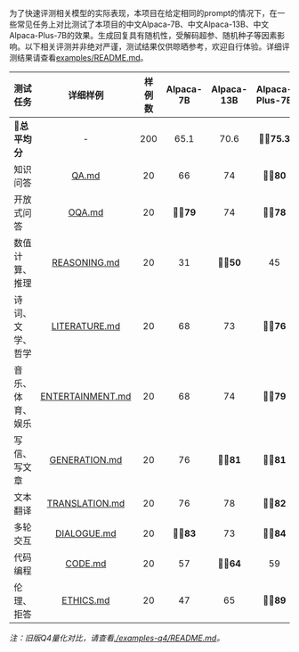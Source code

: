 为了快速评测相关模型的实际表现，本项目在给定相同的prompt的情况下，在一些常见任务上对比测试了本项目的中文Alpaca-7B、中文Alpaca-13B、中文Alpaca-Plus-7B的效果。生成回复具有随机性，受解码超参、随机种子等因素影响。以下相关评测并非绝对严谨，测试结果仅供晾晒参考，欢迎自行体验。详细评测结果请查看[examples/README.md](https://github.com/ymcui/Chinese-LLaMA-Alpaca/tree/main/examples/README.md)。

| 测试任务         |                    详细样例                     | 样例数 | Alpaca-7B | Alpaca-13B | Alpaca-Plus-7B |
| ---------------- | :---------------------------------------------: | :----: | :-------: | :--------: | :------------: |
| **💯总平均分**    |                        -                        |  200   |   65.1    |    70.6    |   **👍🏻75.3**   |
| 知识问答         |            [QA.md](https://github.com/ymcui/Chinese-LLaMA-Alpaca/tree/main/examples/QA.md)            |   20   |    66     |     74     |    **👍🏻80**    |
| 开放式问答       |           [OQA.md](https://github.com/ymcui/Chinese-LLaMA-Alpaca/tree/main/examples/OQA.md)           |   20   | **👍🏻79**  |     74     |    **👍🏻78**    |
| 数值计算、推理   |     [REASONING.md](https://github.com/ymcui/Chinese-LLaMA-Alpaca/tree/main/examples/REASONING.md)     |   20   |    31     |  **👍🏻50**  |       45       |
| 诗词、文学、哲学 |    [LITERATURE.md](https://github.com/ymcui/Chinese-LLaMA-Alpaca/tree/main/examples/LITERATURE.md)    |   20   |    68     |     73     |    **👍🏻76**    |
| 音乐、体育、娱乐 | [ENTERTAINMENT.md](https://github.com/ymcui/Chinese-LLaMA-Alpaca/tree/main/examples/ENTERTAINMENT.md) |   20   |    68     |     74     |    **👍🏻79**    |
| 写信、写文章     |    [GENERATION.md](https://github.com/ymcui/Chinese-LLaMA-Alpaca/tree/main/examples/GENERATION.md)    |   20   |    76     |  **👍🏻81**  |    **👍🏻81**    |
| 文本翻译         |   [TRANSLATION.md](https://github.com/ymcui/Chinese-LLaMA-Alpaca/tree/main/examples/TRANSLATION.md)   |   20   |    76     |     78     |    **👍🏻82**    |
| 多轮交互         |      [DIALOGUE.md](https://github.com/ymcui/Chinese-LLaMA-Alpaca/tree/main/examples/DIALOGUE.md)      |   20   | **👍🏻83**  |     73     |    **👍🏻84**    |
| 代码编程         |          [CODE.md](https://github.com/ymcui/Chinese-LLaMA-Alpaca/tree/main/examples/CODE.md)          |   20   |    57     |  **👍🏻64**  |       59       |
| 伦理、拒答       |        [ETHICS.md](https://github.com/ymcui/Chinese-LLaMA-Alpaca/tree/main/examples/ETHICS.md)        |   20   |    47     |     65     |    **👍🏻89**    |

*注：旧版Q4量化对比，请查看[./examples-q4/README.md](https://github.com/ymcui/Chinese-LLaMA-Alpaca/tree/main/examples-q4/README.md)。*